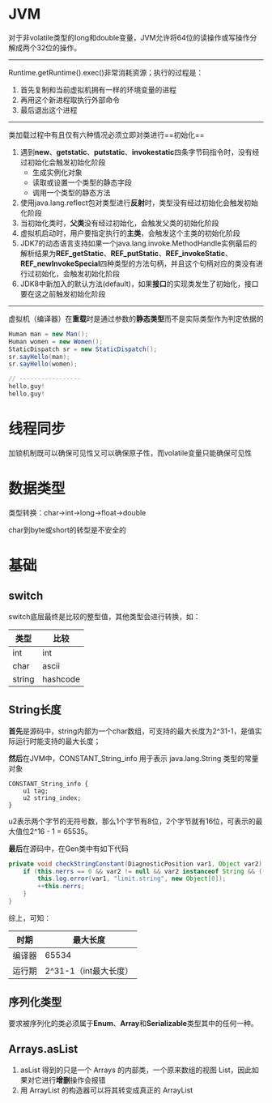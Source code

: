 # JVM

对于非volatile类型的long和double变量，JVM允许将64位的读操作或写操作分解成两个32位的操作。

---

Runtime.getRuntime().exec()非常消耗资源；执行的过程是：

1. 首先复制和当前虚拟机拥有一样的环境变量的进程
2. 再用这个新进程取执行外部命令
3. 最后退出这个进程

---

类加载过程中有且仅有六种情况必须立即对类进行==初始化==

1. 遇到**new**、**getstatic**、**putstatic**、**invokestatic**四条字节码指令时，没有经过初始化会触发初始化阶段
   - 生成实例化对象
   - 读取或设置一个类型的静态字段
   - 调用一个类型的静态方法
2. 使用java.lang.reflect包对类型进行**反射**时，类型没有经过初始化会触发初始化阶段
3. 当初始化类时，**父类**没有经过初始化，会触发父类的初始化阶段
4. 虚拟机启动时，用户要指定执行的**主类**，会触发这个主类的初始化阶段
5. JDK7的动态语言支持如果一个java.lang.invoke.MethodHandle实例最后的解析结果为**REF_getStatic**、**REF_putStatic**、**REF_invokeStatic**、**REF_newInvokeSpecial**四种类型的方法句柄，并且这个句柄对应的类没有进行过初始化，会触发初始化阶段
6. JDK8中新加入的默认方法(default)，如果**接口**的实现类发生了初始化，接口要在这之前触发初始化阶段

---

虚拟机（编译器）在**重载**时是通过参数的**静态类型**而不是实际类型作为判定依据的

```java
Human man = new Man();
Human women = new Women();
StaticDispatch sr = new StaticDispatch();
sr.sayHello(man);
sr.sayHello(women);

// -----------------
hello,guy!
hello,guy!
```

# 线程同步

加锁机制既可以确保可见性又可以确保原子性，而volatile变量只能确保可见性

# 数据类型

类型转换：char->int->long->float->double

char到byte或short的转型是不安全的

# 基础

## switch

switch底层最终是比较的整型值，其他类型会进行转换，如：

| 类型   | 比较     |
| ------ | -------- |
| int    | int      |
| char   | ascii    |
| string | hashcode |

## String长度

**首先**是源码中，string内部为一个char数组，可支持的最大长度为2^31-1，是值实际运行时能支持的最大长度；

**然后**在JVM中，CONSTANT_String_info 用于表示 java.lang.String 类型的常量对象

```
CONSTANT_String_info {
    u1 tag;
    u2 string_index;
}
```

u2表示两个字节的无符号数，那么1个字节有8位，2个字节就有16位，可表示的最大值位2^16 - 1 = 65535。

**最后**在源码中，在Gen类中有如下代码

```java
private void checkStringConstant(DiagnosticPosition var1, Object var2) {
    if (this.nerrs == 0 && var2 != null && var2 instanceof String && ((String)var2).length() >= 65535) {
        this.log.error(var1, "limit.string", new Object[0]);
        ++this.nerrs;
    }
}
```

综上，可知：

| 时期   | 最大长度              |
| ------ | --------------------- |
| 编译器 | 65534                 |
| 运行期 | 2^31-1（int最大长度） |

## 序列化类型

要求被序列化的类必须属于**Enum**、**Array**和**Serializable**类型其中的任何一种。



## Arrays.asList

1. asList 得到的只是一个 Arrays 的内部类，一个原来数组的视图 List，因此如果对它进行**增删**操作会报错
2. 用 ArrayList 的构造器可以将其转变成真正的 ArrayList
